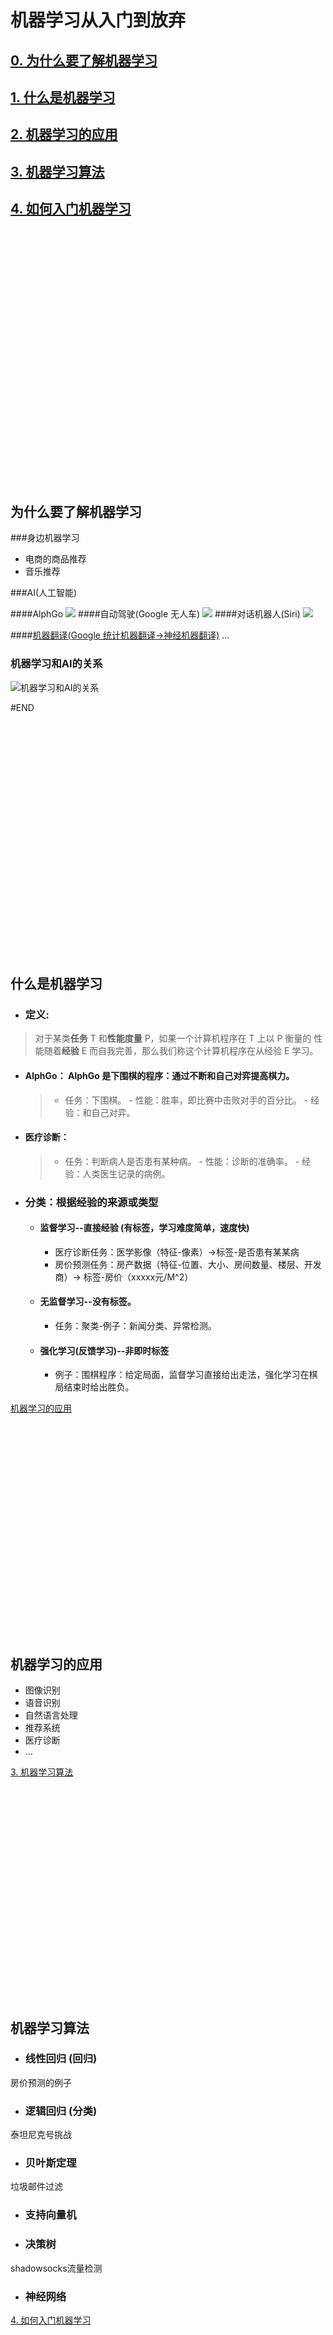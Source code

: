 机器学习从入门到放弃
================
## [0. 为什么要了解机器学习](#0)
## [1. 什么是机器学习](#1)
## [2. 机器学习的应用](#2)
## [3. 机器学习算法](#3)
## [4. 如何入门机器学习](#4)

<br />
<br />
<br />
<br />
<br />
<br />
<br />
<br />
<br />
<br />
<br />
<br />
<br />
<br />
<br />
<br />
<br />
<br />
<br />
<br />
<br />
<br />
<br />
<br />
<h2 id="0">为什么要了解机器学习</h2>

###身边机器学习
- 电商的商品推荐
- 音乐推荐

###AI(人工智能)

####AlphGo 
![](file:///Users/wangbo/Pictures/AlphaGo-Lee-Sedol-game-3-game-over.jpg)
####自动驾驶(Google 无人车) 
![](file:///Users/wangbo/Pictures/Google_self_driving_car_at_the_Googleplex.jpg)
####对话机器人(Siri) 
![](file:///Users/wangbo/Pictures/New-Siri-iOS-11-Icon-484x320.jpg)

####[机器翻译(Google 统计机器翻译->神经机器翻译)](https://translate.google.com.hk/?hl=zh-CN&tab=wT#auto/zh-CN/Once%20you%20have%20written%20your%20seeder%20classes%2C%20you%20may%20use%20the%20db%3Aseed%20Artisan%20command%20to%20seed%20your%20database.%20By%20default%2C%20the%20db%3Aseed%20command%20runs%20the%20DatabaseSeeder%20class%2C%20which%20may%20be%20used%20to%20call%20other%20seed%20classes.%20However%2C%20you%20may%20use%20the%20--class%20option%20to%20specify%20a%20specific%20seeder%20class%20to%20run%20individually%3A)
...

### 机器学习和AI的关系
![机器学习和AI的关系](file:///Users/wangbo/Pictures/v2-4515dd3be22d73d16a20603bd8f3bbfc_hd.jpg)

#END

<br />
<br />
<br />
<br />
<br />
<br />
<br />
<br />
<br />
<br />
<br />
<br />
<br />
<br />
<br />
<br />
<br />
<br />
<br />
<br />
<br />
<br />
<h2 id="1">什么是机器学习</h2>


- ### 定义:

> 对于某类**任务** T 和**性能度量** P，如果一个计算机程序在 T 上以 P 衡量的 性能随着**经验** E 而自我完善，那么我们称这个计算机程序在从经验 E 学习。

* #### AlphGo： AlphGo 是下围棋的程序：通过不断和自己对弈提高棋力。

    > - 任务：下围棋。
      - 性能：胜率，即比赛中击败对手的百分比。
      - 经验：和自己对弈。

* #### 医疗诊断：

    > - 任务：判断病人是否患有某种病。
      - 性能：诊断的准确率。
      - 经验：人类医生记录的病例。

- ### 分类：根据经验的来源或类型

    - #### 监督学习--直接经验 (有标签，学习难度简单，速度快)
        - 医疗诊断任务：医学影像（特征-像素）->标签-是否患有某某病
        - 房价预测任务：房产数据（特征-位置、大小、房间数量、楼层、开发商）-> 标签-房价（xxxxx元/M^2）
    - #### 无监督学习--没有标签。
        - 任务：聚类-例子：新闻分类、异常检测。
    - #### 强化学习(反馈学习)--非即时标签
        - 例子：围棋程序：给定局面，监督学习直接给出走法，强化学习在棋局结束时给出胜负。

[机器学习的应用](#2)

<br />
<br />
<br />
<br />
<br />
<br />
<br />
<br />
<br />
<br />
<br />
<br />
<br />
<br />
<br />
<br />
<br />
<br />
<br />
<br />

<h2 id="2">机器学习的应用</h2>

- 图像识别
- 语音识别
- 自然语言处理
- 推荐系统
- 医疗诊断
- ...


[3. 机器学习算法](#3)

<br />
<br />
<br />
<br />
<br />
<br />
<br />
<br />
<br />
<br />
<br />
<br />
<br />
<br />
<br />
<br />
<br />
<br />
<br />
<br />
<h2 id="3">机器学习算法</h2>

- ### 线性回归 (回归)
房价预测的例子
- ### 逻辑回归 (分类)
泰坦尼克号挑战
- ### 贝叶斯定理
垃圾邮件过滤
- ### 支持向量机
- ### 决策树
shadowsocks流量检测
- ### 神经网络


[4. 如何入门机器学习](#4)
<br />
<br />
<br />
<br />
<br />
<br />
<br />
<br />
<br />
<br />
<br />
<br />
<br />
<br />
<br />
<br />
<br />
<br />
<br />
<br />

<h2 id="4">如何入门机器学习</h2>

- ### 找到你的定位
    - 研究型(give up)
    - 应用型
- ### 在线资源 
    - 吴恩达在coursera 的课程
    - << python machine learning >>
- ### 用 kaggle 锻炼自己的能力



<br />
<br />
<br />
<br />
<br />
<br />
<br />
<br />
<br />
<br />
<br />
<br />
<br />
<br />
<br />
<br />
<br />
<br />
<br />
<br />